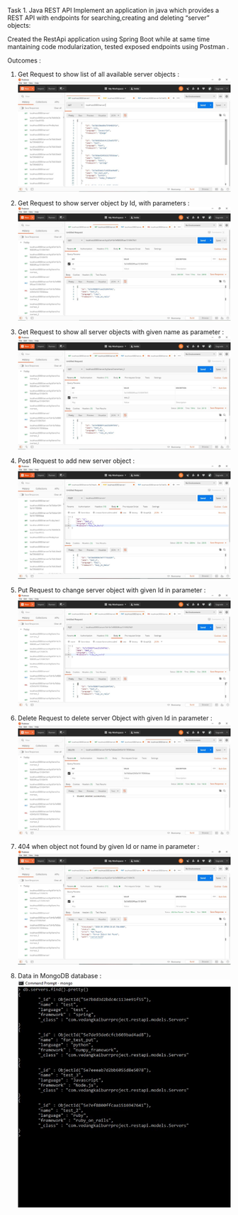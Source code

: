 Task 1. Java REST API
Implement an application in java which provides a REST API with endpoints for searching,creating and deleting “server” objects:

Created the RestApi application using Spring Boot while at same time mantaining code modularization, tested exposed endpoints using Postman .

Outcomes :
1. Get Request to show list of all available server objects :
![alt Text](https://github.com/vedang14/restapi/blob/master/src/main/resources/screenshots/get_req_list_all.JPG)

2. Get Request to show server object by Id, with parameters :
![alt Text](https://github.com/vedang14/restapi/blob/master/src/main/resources/screenshots/get_req_byId.JPG)

3. Get Request to show all server objects with given name as parameter :
![alt Text](https://github.com/vedang14/restapi/blob/master/src/main/resources/screenshots/get_req_byName.JPG)

4. Post Request to add new server object :
![alt Text](https://github.com/vedang14/restapi/blob/master/src/main/resources/screenshots/post_req.JPG)

5. Put Request to change server object with given Id in parameter :
![alt Text](https://github.com/vedang14/restapi/blob/master/src/main/resources/screenshots/put_req_byId.JPG)

6. Delete Request to delete server Object with given Id in parameter :
![alt Text](https://github.com/vedang14/restapi/blob/master/src/main/resources/screenshots/del_req_byId.JPG)

7. 404 when object not found by given Id or name in parameter :
![alt Text](https://github.com/vedang14/restapi/blob/master/src/main/resources/screenshots/404_obj_notfound_byId.JPG)

8. Data in MongoDB database :
![alt Text](https://github.com/vedang14/restapi/blob/master/src/main/resources/screenshots/mongodb_database.JPG)
